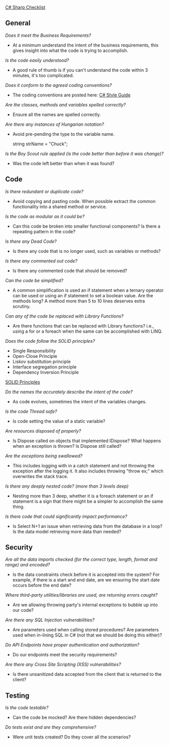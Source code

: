 [C# Sharp Checklist](https://github.com/chuckconway/c-sharp-code-review-checklist)

## General ##

*Does it meet the Business Requirements?*

- At a minimum understand the intent of the business requirements, this gives insight into what the code is trying to accomplish.

*Is the code easily understood?*

- A good rule of thumb is if you can't understand the code within 3 minutes, it's too complicated.

*Does it conform to the agreed coding conventions?*

- The coding conventions are posted here: [C# Style Guide](https://github.com/chuckconway/c-sharp-style-guide/blob/master/README.markdown)

*Are the classes, methods and variables spelled correctly?*

- Ensure all the names are spelled correctly.

*Are there any instances of Hungarian notation?*

- Avoid pre-pending the type to the variable name.

    string strName = "Chuck";

*Is the Boy Scout rule applied (is the code better than before it was change)?*

- Was the code left better than when it was found?

## Code ##

*Is there redundant or duplicate code?*

- Avoid copying and pasting code. When possible extract the common functionality into a shared method or service.

*Is the code as modular as it could be?*

- Can this code be broken into smaller functional components? Is there a repeating pattern in the code?

*Is there any Dead Code?*

- Is there any code that is no longer used, such as variables or methods?

*Is there any commented out code?*

- Is there any commented code that should be removed?

*Can the code be simplified?*

- A common simplification is used an if statement when a ternary operator can be used or using an if statement to set a boolean value. Are the methods long? A method more than 5 to 10 lines deserves extra scrutiny.

*Can any of the code be replaced with Library Functions?*

- Are there functions that can be replaced with Library functions? i.e., using a for or a foreach when the same can be accomplished with LINQ.

*Does the code follow the SOLID principles?*

- Single Responsibility
- Open-Close Principle
- Liskov substitution principle
- Interface segregation principle
- Dependency Inversion Principle

[SOLID Principles](https://en.wikipedia.org/wiki/SOLID_(object-oriented_design))

*Do the names the accurately describe the intent of the code?*

- As code evolves, sometimes the intent of the variables changes.

*Is the code Thread safe?*

- Is code setting the value of a static variable?

*Are resources disposed of properly?*

- Is Dispose called on objects that implemented IDispose? What happens when an exception is thrown? Is Dispose still called?

*Are the exceptions being swallowed?*

- This includes logging with in a catch statement and not throwing  the exception after the logging it. It also includes throwing "throw ex;" which overwrites the stack trace.

*Is there any deeply nested code? (more than 3 levels deep)*

- Nesting more than 3 deep, whether it is a foreach statement or an if statement is a sign that there might be a simpler to accomplish the same thing.

*Is there code that could significantly impact performance?*

- Is Select N+1 an issue when retrieving data from the database in a loop? Is the data model retrieving more data than needed?

## Security ##

*Are all the data imports checked (for the correct type, length, format and range) and encoded?*

- Is the data constraints check before it is accepted into the system? For example, if there is a start and end date, are we ensuring the start date occurs before the end date?

*Where third-party utilities/libraries are used, are returning errors caught?*

- Are we allowing throwing party's internal exceptions to bubble up into our code?

*Are there any SQL Injection vulnerabilities?*

- Are parameters used when calling stored procedures? Are parameters used when in-lining SQL in C# (not that we should be doing this either)?

*Do API Endpoints have proper authentication and authorization?*

- Do our endpoints meet the security requirements?

*Are there any Cross Site Scripting (XSS) vulnerabilities?*

- Is there unsanitized data accepted from the client that is returned to the client?

## Testing ##

*Is the code testable?*

- Can the code be mocked? Are there hidden dependencies?

*Do tests exist and are they comprehensive?*

- Were unit tests created? Do they cover all the scenarios?
